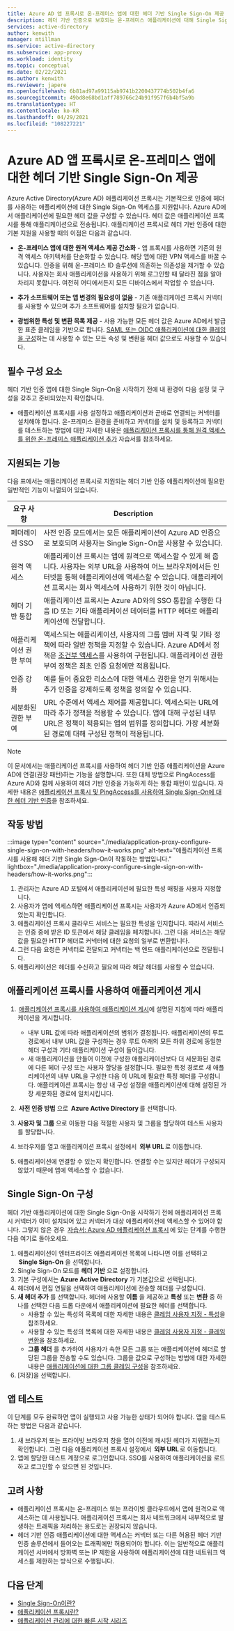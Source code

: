 ```yaml
---
title: Azure AD 앱 프록시로 온-프레미스 앱에 대한 헤더 기반 Single Sign-On 제공
description: 헤더 기반 인증으로 보호되는 온-프레미스 애플리케이션에 대해 Single Sign-On을 제공하는 방법을 알아봅니다.
services: active-directory
author: kenwith
manager: mtillman
ms.service: active-directory
ms.subservice: app-proxy
ms.workload: identity
ms.topic: conceptual
ms.date: 02/22/2021
ms.author: kenwith
ms.reviewer: japere
ms.openlocfilehash: 6b81ad97a99115ab9741b2200437774b502b4fa6
ms.sourcegitcommit: 49bd8e68bd1aff789766c24b91f957f6b4bf5a9b
ms.translationtype: HT
ms.contentlocale: ko-KR
ms.lasthandoff: 04/29/2021
ms.locfileid: "108227221"
---
```

# <a name="header-based-single-sign-on-for-on-premises-apps-with-azure-ad-app-proxy"></a>Azure AD 앱 프록시로 온-프레미스 앱에 대한 헤더 기반 Single Sign-On 제공

Azure Active Directory(Azure AD) 애플리케이션 프록시는 기본적으로 인증에 헤더를 사용하는 애플리케이션에 대한 Single Sign-On 액세스를 지원합니다. Azure AD에서 애플리케이션에 필요한 헤더 값을 구성할 수 있습니다. 헤더 값은 애플리케이션 프록시를 통해 애플리케이션으로 전송됩니다. 애플리케이션 프록시로 헤더 기반 인증에 대한 기본 지원을 사용할 때의 이점은 다음과 같습니다.  

* **온-프레미스 앱에 대한 원격 액세스 제공 간소화** - 앱 프록시를 사용하면 기존의 원격 액세스 아키텍처를 단순화할 수 있습니다. 해당 앱에 대한 VPN 액세스를 바꿀 수 있습니다. 인증을 위해 온-프레미스 ID 솔루션에 의존하는 의존성을 제거할 수 있습니다. 사용자는 회사 애플리케이션을 사용하기 위해 로그인할 때 달라진 점을 알아차리지 못합니다. 여전히 어디에서든지 모든 디바이스에서 작업할 수 있습니다.  

* **추가 소프트웨어 또는 앱 변경의 필요성이 없음** - 기존 애플리케이션 프록시 커넥터를 사용할 수 있으며 추가 소프트웨어를 설치할 필요가 없습니다.  

* **광범위한 특성 및 변환 목록 제공** - 사용 가능한 모든 헤더 값은 Azure AD에서 발급한 표준 클레임을 기반으로 합니다. [SAML 또는 OIDC 애플리케이션에 대한 클레임을 구성](../develop/active-directory-saml-claims-customization.md#attributes)하는 데 사용할 수 있는 모든 속성 및 변환을 헤더 값으로도 사용할 수 있습니다. 

## <a name="pre-requisites"></a>필수 구성 요소
헤더 기반 인증 앱에 대한 Single Sign-On을 시작하기 전에 내 환경이 다음 설정 및 구성을 갖추고 준비되었는지 확인합니다.
- 애플리케이션 프록시를 사용 설정하고 애플리케이션과 곧바로 연결되는 커넥터를 설치해야 합니다. 온-프레미스 환경을 준비하고 커넥터를 설치 및 등록하고 커넥터를 테스트하는 방법에 대한 자세한 내용은 [애플리케이션 프록시를 통해 원격 액세스를 위한 온-프레미스 애플리케이션 추가](application-proxy-add-on-premises-application.md#add-an-on-premises-app-to-azure-ad) 자습서를 참조하세요. 

## <a name="supported-capabilities"></a>지원되는 기능

다음 표에서는 애플리케이션 프록시로 지원되는 헤더 기반 인증 애플리케이션에 필요한 일반적인 기능이 나열되어 있습니다. 

|요구 사항   |Description|
|----------|-----------|
|페더레이션 SSO |사전 인증 모드에서는 모든 애플리케이션이 Azure AD 인증으로 보호되며 사용자는 Single Sign-On을 사용할 수 있습니다. |
|원격 액세스 |애플리케이션 프록시는 앱에 원격으로 액세스할 수 있게 해 줍니다. 사용자는 외부 URL을 사용하여 어느 브라우저에서든 인터넷을 통해 애플리케이션에 액세스할 수 있습니다. 애플리케이션 프록시는 회사 액세스에 사용하기 위한 것이 아닙니다. |
|헤더 기반 통합 |애플리케이션 프록시는 Azure AD와의 SSO 통합을 수행한 다음 ID 또는 기타 애플리케이션 데이터를 HTTP 헤더로 애플리케이션에 전달합니다. |
|애플리케이션 권한 부여 |액세스되는 애플리케이션, 사용자의 그룹 멤버 자격 및 기타 정책에 따라 일반 정책을 지정할 수 있습니다. Azure AD에서 정책은 [조건부 액세스](../conditional-access/overview.md)를 사용하여 구현됩니다. 애플리케이션 권한 부여 정책은 최초 인증 요청에만 적용됩니다. |
|인증 강화 |예를 들어 중요한 리소스에 대한 액세스 권한을 얻기 위해서는 추가 인증을 강제하도록 정책을 정의할 수 있습니다. |
|세분화된 권한 부여 |URL 수준에서 액세스 제어를 제공합니다. 액세스되는 URL에 따라 추가 정책을 적용할 수 있습니다. 앱에 대해 구성된 내부 URL은 정책이 적용되는 앱의 범위를 정의합니다. 가장 세분화된 경로에 대해 구성된 정책이 적용됩니다.  |

> [!NOTE] 
> 이 문서에서는 애플리케이션 프록시를 사용하여 헤더 기반 인증 애플리케이션을 Azure AD에 연결(권장 패턴)하는 기능을 설명합니다. 또한 대체 방법으로 PingAccess를 Azure AD와 함께 사용하여 헤더 기반 인증을 가능하게 하는 통합 패턴이 있습니다. 자세한 내용은 [애플리케이션 프록시 및 PingAccess를 사용하여 Single Sign-On에 대한 헤더 기반 인증](application-proxy-ping-access-publishing-guide.md)을 참조하세요.

## <a name="how-it-works"></a>작동 방법

:::image type="content" source="./media/application-proxy-configure-single-sign-on-with-headers/how-it-works.png" alt-text="애플리케이션 프록시를 사용해 헤더 기반 Single Sign-On이 작동하는 방법입니다." lightbox="./media/application-proxy-configure-single-sign-on-with-headers/how-it-works.png":::

1. 관리자는 Azure AD 포털에서 애플리케이션에 필요한 특성 매핑을 사용자 지정합니다. 
2. 사용자가 앱에 액세스하면 애플리케이션 프록시는 사용자가 Azure AD에서 인증되었는지 확인합니다. 
3. 애플리케이션 프록시 클라우드 서비스는 필요한 특성을 인지합니다. 따라서 서비스는 인증 중에 받은 ID 토큰에서 해당 클레임을 페치합니다. 그런 다음 서비스는 해당 값을 필요한 HTTP 헤더로 커넥터에 대한 요청의 일부로 변환합니다. 
4. 그런 다음 요청은 커넥터로 전달되고 커넥터는 백 엔드 애플리케이션으로 전달됩니다. 
5. 애플리케이션은 헤더를 수신하고 필요에 따라 해당 헤더를 사용할 수 있습니다. 

## <a name="publish-the-application-with-application-proxy"></a>애플리케이션 프록시를 사용하여 애플리케이션 게시

1.  [애플리케이션 프록시를 사용하여 애플리케이션 게시](application-proxy-add-on-premises-application.md#add-an-on-premises-app-to-azure-ad)에 설명된 지침에 따라 애플리케이션을 게시합니다.  
    - 내부 URL 값에 따라 애플리케이션의 범위가 결정됩니다. 애플리케이션의 루트 경로에서 내부 URL 값을 구성하는 경우 루트 아래의 모든 하위 경로에 동일한 헤더 구성과 기타 애플리케이션 구성이 들어갑니다. 
    - 새 애플리케이션을 만들어 이전에 구성한 애플리케이션보다 더 세분화된 경로에 다른 헤더 구성 또는 사용자 할당을 설정합니다. 필요한 특정 경로로 새 애플리케이션의 내부 URL을 구성한 다음 이 URL에 필요한 특정 헤더를 구성합니다. 애플리케이션 프록시는 항상 내 구성 설정을 애플리케이션에 대해 설정된 가장 세분화된 경로에 일치시킵니다. 

2.  **사전 인증 방법** 으로  **Azure Active Directory** 를 선택합니다. 
3. **사용자 및 그룹** 으로 이동한 다음 적절한 사용자 및 그룹을 할당하여 테스트 사용자를 할당합니다. 
4. 브라우저를 열고 애플리케이션 프록시 설정에서  **외부 URL** 로 이동합니다. 
5. 애플리케이션에 연결할 수 있는지 확인합니다. 연결할 수는 있지만 헤더가 구성되지 않았기 때문에 앱에 액세스할 수 없습니다. 

## <a name="configure-single-sign-on"></a>Single Sign-On 구성 
헤더 기반 애플리케이션에 대한 Single Sign-On을 시작하기 전에 애플리케이션 프록시 커넥터가 이미 설치되어 있고 커넥터가 대상 애플리케이션에 액세스할 수 있어야 합니다. 그렇지 않은 경우  [자습서: Azure AD 애플리케이션 프록시](application-proxy-add-on-premises-application.md) 에 있는 단계를 수행한 다음 여기로 돌아오세요. 

1. 애플리케이션이 엔터프라이즈 애플리케이션 목록에 나타나면 이를 선택하고  **Single Sign-On** 을 선택합니다. 
2. Single Sign-On 모드를 **헤더 기반** 으로 설정합니다. 
3. 기본 구성에서는 **Azure Active Directory** 가 기본값으로 선택됩니다. 
4. 헤더에서 편집 연필을 선택하여 애플리케이션에 전송할 헤더를 구성합니다. 
5. **새 헤더 추가** 를 선택합니다. 헤더에 사용할 **이름** 을 제공하고 **특성** 또는 **변환** 중 하나를 선택한 다음 드롭 다운에서 애플리케이션에 필요한 헤더를 선택합니다.  
    - 사용할 수 있는 특성의 목록에 대한 자세한 내용은 [클레임 사용자 지정 - 특성](../develop/active-directory-saml-claims-customization.md#attributes)을 참조하세요. 
    - 사용할 수 있는 특성의 목록에 대한 자세한 내용은 [클레임 사용자 지정 - 클레임 변환](../develop/active-directory-saml-claims-customization.md#claim-transformations)을 참조하세요. 
    - **그룹 헤더** 를 추가하여 사용자가 속한 모든 그룹 또는 애플리케이션에 헤더로 할당된 그룹을 전송할 수도 있습니다. 그룹을 값으로 구성하는 방법에 대한 자세한 내용은 [애플리케이션에 대한 그룹 클레임 구성](../hybrid/how-to-connect-fed-group-claims.md#add-group-claims-to-tokens-for-saml-applications-using-sso-configuration)을 참조하세요. 
6. [저장]을 선택합니다. 

## <a name="test-your-app"></a>앱 테스트 

이 단계를 모두 완료하면 앱이 실행되고 사용 가능한 상태가 되어야 합니다. 앱을 테스트하는 방법은 다음과 같습니다. 
1. 새 브라우저 또는 프라이빗 브라우저 창을 열어 이전에 캐시된 헤더가 지워졌는지 확인합니다. 그런 다음 애플리케이션 프록시 설정에서  **외부 URL** 로 이동합니다.
2. 앱에 할당한 테스트 계정으로 로그인합니다. SSO를 사용하여 애플리케이션을 로드하고 로그인할 수 있으면 된 것입니다. 

## <a name="considerations"></a>고려 사항

- 애플리케이션 프록시는 온-프레미스 또는 프라이빗 클라우드에서 앱에 원격으로 액세스하는 데 사용됩니다. 애플리케이션 프록시는 회사 네트워크에서 내부적으로 발생하는 트래픽을 처리하는 용도로는 권장되지 않습니다.
- 헤더 기반 인증 애플리케이션에 대한 액세스는 커넥터 또는 다른 허용된 헤더 기반 인증 솔루션에서 들어오는 트래픽에만 허용되어야 합니다. 이는 일반적으로 애플리케이션 서버에서 방화벽 또는 IP 제한을 사용하여 애플리케이션에 대한 네트워크 액세스를 제한하는 방식으로 수행됩니다.

## <a name="next-steps"></a>다음 단계

- [Single Sign-On이란?](../manage-apps/what-is-single-sign-on.md)
- [애플리케이션 프록시란?](what-is-application-proxy.md)
- [애플리케이션 관리에 대한 빠른 시작 시리즈](../manage-apps/view-applications-portal.md)
